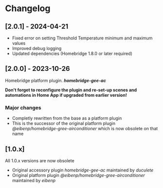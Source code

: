# Changelog

## [2.0.1] - 2024-04-21

- Fixed error on setting Threshold Temperature minimum and maximum values
- Improved debug logging
- Updated dependencies (Homebridge 1.8.0 or later required)

## [2.0.0] - 2023-10-26

Homebridge platform plugin. **_homebridge-gee-ac_**

**Don't forget to reconfigure the plugin and re-set-up scenes and automations in Home App if upgraded from earlier version!**

### Major changes

- Completly rewritten from the base as a platform plugin
- This is the successor of the original platform plugin _@eibenp/homebridge-gree-airconditioner_ which is now obsolete on that name

## [1.0.x]

All 1.0.x versions are now obsolete

- Original accessory plugin _homebridge-gee-ac_ maintained by _duculete_
- Original platform plugin _@eibenp/homebridge-gree-airconditioner_ maintained by _eibenp_